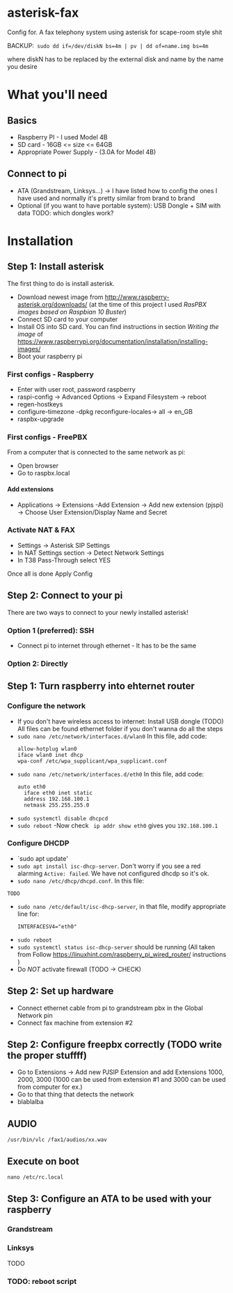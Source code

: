 # asterisk-fax
Config for. A fax telephony system using asterisk for scape-room style shit

BACKUP:` sudo dd if=/dev/diskN bs=4m | pv | dd of=name.img bs=4m`

where diskN has to be replaced by the external disk and name by the name you desire

# What you'll need
## Basics
- Raspberry PI - I used Model 4B
- SD card - 16GB <= size <= 64GB
- Appropriate Power Supply - (3.0A for Model 4B)
## Connect to pi
- ATA (Grandstream, Linksys...) -> I have listed how to config the ones I have used and normally it's pretty similar from brand to brand
- Optional (if you want to have portable system): USB Dongle + SIM with data TODO: which dongles work?
# Installation
## Step 1: Install asterisk
The first thing to do is install asterisk.
- Download newest image from http://www.raspberry-asterisk.org/downloads/ (at the time of this project I used *RasPBX images based on Raspbian 10 Buster*)
- Connect SD card to your computer
- Install OS into SD card. You can find instructions in section *Writing the image* of https://www.raspberrypi.org/documentation/installation/installing-images/
- Boot your raspberry pi
### First configs - Raspberry
- Enter with user root, password raspberry
- raspi-config -> Advanced Options -> Expand Filesystem -> reboot
- regen-hostkeys
- configure-timezone
-dpkg reconfigure-locales-> all -> en_GB
- raspbx-upgrade
### First configs - FreePBX
From a computer that is connected to the same network as pi:
- Open browser
- Go to raspbx.local
#### Add extensions
- Applications -> Extensions
-Add Extension -> Add new extension (pjspi) -> Choose User Extension/Display Name and Secret
### Activate NAT & FAX
- Settings -> Asterisk SIP Settings
- In NAT Settings section -> Detect Network Settings
- In T38 Pass-Through select YES

Once all is done Apply Config
## Step 2: Connect to your pi
There are two ways to connect to your newly installed asterisk!
### Option 1 (preferred): SSH
- Connect pi to internet through ethernet - It has to be the same 
### Option 2: Directly
## Step 1: Turn raspberry into ehternet router 
### Configure the network
- If you don't have wireless access to internet: Install USB dongle (TODO)
All files can be found ethernet folder if you don't wanna do all the steps
- `sudo nano /etc/network/interfaces.d/wlan0`
In this file, add code: 
    ```
    allow-hotplug wlan0
    iface wlan0 inet dhcp
    wpa-conf /etc/wpa_supplicant/wpa_supplicant.conf
    ```
- `sudo nano /etc/network/interfaces.d/eth0`
In this file, add code: 
    ```
    auto eth0
      iface eth0 inet static
      address 192.168.100.1
      netmask 255.255.255.0
    ```
- `sudo systemctl disable dhcpcd`
- `sudo reboot`
-Now check ` ip addr show eth0` gives you `192.168.100.1`
### Configure DHCDP
- `sudo apt update'
- `sudo apt install isc-dhcp-server`. Don't worry if you see a red alarming `Active: failed`. We have not configured dhcdp so it's ok.
- `sudo nano /etc/dhcp/dhcpd.conf`. In this file: 
```
TODO
```
- `sudo nano /etc/default/isc-dhcp-server`, in that file, modify appropriate line for:
    ```
    INTERFACESV4="eth0"
    ```
- `sudo reboot`
- `sudo systemctl status isc-dhcp-server` should be running
(All taken from Follow https://linuxhint.com/raspberry_pi_wired_router/ instructions )
- Do *NOT* activate firewall (TODO -> CHECK)
## Step 2: Set up hardware
- Connect ethernet cable from pi to grandstream pbx in the Global Network pin
- Connect fax machine from extension #2
## Step 2: Configure freepbx correctly (TODO write the proper stuffff)
- Go to Extensions -> Add new PJSIP Extension and add Extensions 1000, 2000, 3000 (1000 can be used from extension #1 and 3000 can be used from computer for ex.)
- Go to that thing that detects the network
- blablalba
## AUDIO
`/usr/bin/vlc /fax1/audios/xx.wav `
## Execute on boot
`nano /etc/rc.local `
## Step 3: Configure an ATA to be used with your raspberry
### Grandstream
### Linksys
TODO

### TODO: reboot script
